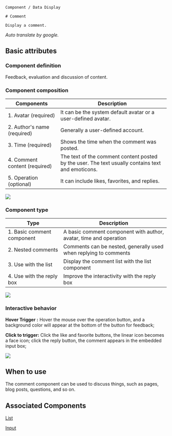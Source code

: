 `````
Component / Data Display

# Comment

Display a comment.
`````

*Auto translate by google.*

## Basic attributes

### Component definition

Feedback, evaluation and discussion of content.

### Component composition

| Components | Description |
| ---------- | --------------------------- |
| 1. Avatar (required) | It can be the system default avatar or a user-defined avatar. |
| 2. Author's name (required) | Generally a user-defined account. |
| 3. Time (required) | Shows the time when the comment was posted. |
| 4. Comment content (required) | The text of the comment content posted by the user. The text usually contains text and emoticons. |
| 5. Operation (optional) | It can include likes, favorites, and replies. |

![](https://p1-arco.byteimg.com/tos-cn-i-uwbnlip3yd/81b448d1761e7ac20dd5631a2f1a1480.png~tplv-uwbnlip3yd-webp.webp)

### Component type

| Type | Description |
| --------- | ----------------------- |
| 1. Basic comment component | A basic comment component with author, avatar, time and operation |
| 2. Nested comments | Comments can be nested, generally used when replying to comments |
| 3. Use with the list | Display the comment list with the list component |
| 4. Use with the reply box | Improve the interactivity with the reply box |

![](https://p1-arco.byteimg.com/tos-cn-i-uwbnlip3yd/3381eca24f3d449b132b58c96e6021f8.png~tplv-uwbnlip3yd-webp.webp)

### Interactive behavior

**Hover Trigger** **:** Hover the mouse over the operation button, and a background color will appear at the bottom of the button for feedback;

**Click to trigger:** Click the like and favorite buttons, the linear icon becomes a face icon; click the reply button, the comment appears in the embedded input box;

![](https://p1-arco.byteimg.com/tos-cn-i-uwbnlip3yd/838fbf17a57a4f4b8e30c7255a51301c.png~tplv-uwbnlip3yd-webp.webp)

## When to use

The comment component can be used to discuss things, such as pages, blog posts, questions, and so on.

## Associated Components

[List](/react/components/list)

[Input](/react/components/input)
